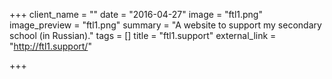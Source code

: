 +++
client_name = ""
date = "2016-04-27"
image = "ftl1.png"
image_preview = "ftl1.png"
summary = "A website to support my secondary school (in Russian)."
tags = []
title = "ftl1.support"
external_link = "http://ftl1.support/"

+++
